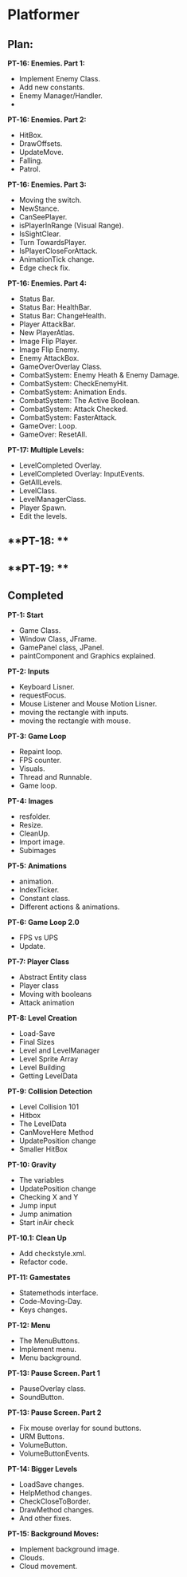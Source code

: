 ﻿# Platformer

## Plan:
**PT-16: Enemies. Part 1:**
- Implement Enemy Class.
- Add new constants.
- Enemy Manager/Handler.
- 

**PT-16: Enemies. Part 2:**
- HitBox.
- DrawOffsets.
- UpdateMove.
- Falling.
- Patrol.

**PT-16: Enemies. Part 3:**
- Moving the switch.
- NewStance.
- CanSeePlayer.
- isPlayerInRange (Visual Range).
- IsSightClear.
- Turn TowardsPlayer.
- IsPlayerCloseForAttack.
- AnimationTick change.
- Edge check fix.

**PT-16: Enemies. Part 4:**
- Status Bar.
- Status Bar: HealthBar.
- Status Bar: ChangeHealth.
- Player AttackBar.
- New PlayerAtlas.
- Image Flip Player.
- Image Flip Enemy.
- Enemy AttackBox.
- GameOverOverlay Class.
- CombatSystem: Enemy Heath & Enemy Damage.
- CombatSystem: CheckEnemyHit.
- CombatSystem: Animation Ends.
- CombatSystem: The Active Boolean.
- CombatSystem: Attack Checked.
- CombatSystem: FasterAttack.
- GameOver: Loop.
- GameOver: ResetAll.

**PT-17: Multiple Levels:**
- LevelCompleted Overlay.
- LevelCompleted Overlay: InputEvents.
- GetAllLevels.
- LevelClass.
- LevelManagerClass.
- Player Spawn.
- Edit the levels.

**PT-18: **
- 

**PT-19: **
- 

## Completed

**PT-1: Start**
- Game Class.
- Window Class, JFrame.
- GamePanel class, JPanel.
- paintComponent and Graphics explained.

**PT-2: Inputs**
- Keyboard Lisner.
- requestFocus.
- Mouse Listener and Mouse Motion Lisner.
- moving the rectangle with inputs.
- moving the rectangle with mouse.

**PT-3: Game Loop**
- Repaint loop.
- FPS counter.
- Visuals.
- Thread and Runnable.
- Game loop.

**PT-4: Images**
- resfolder.
- Resize.
- CleanUp.
- Import image.
- Subimages

**PT-5: Animations**
- animation.
- IndexTicker.
- Constant class.
- Different actions & animations.

**PT-6: Game Loop 2.0**
- FPS vs UPS
- Update.

**PT-7: Player Class**
- Abstract Entity class
- Player class
- Moving with booleans
- Attack animation

**PT-8: Level Creation**
- Load-Save
- Final Sizes
- Level and LevelManager
- Level Sprite Array
- Level Building
- Getting LevelData

**PT-9: Collision Detection**
- Level Collision 101
- Hitbox
- The LevelData
- CanMoveHere Method
- UpdatePosition change
- Smaller HitBox

**PT-10: Gravity**
- The variables
- UpdatePosition change
- Checking X and Y
- Jump input
- Jump animation
- Start inAir check

**PT-10.1: Clean Up**
- Add checkstyle.xml.
- Refactor code.

**PT-11: Gamestates**
- Statemethods interface.
- Code-Moving-Day.
- Keys changes.

**PT-12: Menu**
- The MenuButtons.
- Implement menu.
- Menu background.

**PT-13: Pause Screen. Part 1**
- PauseOverlay class.
- SoundButton.

**PT-13:  Pause Screen. Part 2**
- Fix mouse overlay for sound buttons.
- URM Buttons.
- VolumeButton.
- VolumeButtonEvents.

**PT-14: Bigger Levels**
- LoadSave changes.
- HelpMethod changes.
- CheckCloseToBorder.
- DrawMethod changes.
- And other fixes.

**PT-15: Background Moves:**
- Implement background image.
- Clouds.
- Cloud movement.
